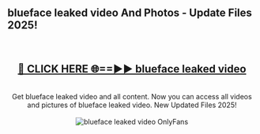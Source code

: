 <h2>blueface leaked video And Photos - Update Files 2025!</h2>
<br>
<div align="center">
<h2><a href="https://betterlinks.top/A2PfLJ" rel="nofollow">🔴 CLICK HERE 🌐==►► blueface leaked video</a></h2>
<br>
Get blueface leaked video and all content. Now you can access all videos and pictures of blueface leaked video. New Updated Files 2025!
<br>
<br>
<a href="https://betterlinks.top/A2PfLJ" rel="nofollow" data-target="animated-image.originalLink"><img src="https://i.imgur.com/dJHk4Zq.gif" alt="blueface leaked video OnlyFans" style="max-width: 100%; display: inline-block;" data-target="animated-image.originalImage"></a>
</div>
<br>